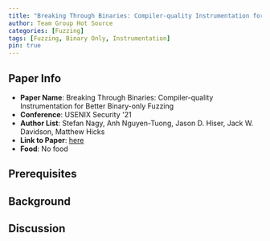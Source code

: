 ```yaml
---
title: "Breaking Through Binaries: Compiler-quality Instrumentation for Better Binary-only Fuzzing"
author: Team Group Hot Source
categories: [Fuzzing]
tags: [Fuzzing, Binary Only, Instrumentation]
pin: true
---
```


## Paper Info
- **Paper Name**: Breaking Through Binaries: Compiler-quality Instrumentation for Better Binary-only Fuzzing
- **Conference**: USENIX Security '21
- **Author List**: Stefan Nagy, Anh Nguyen-Tuong, Jason D. Hiser, Jack W. Davidson, Matthew Hicks
- **Link to Paper**: [here](https://www.usenix.org/conference/usenixsecurity21/presentation/nagy)
- **Food**: No food

## Prerequisites

## Background

## Discussion
